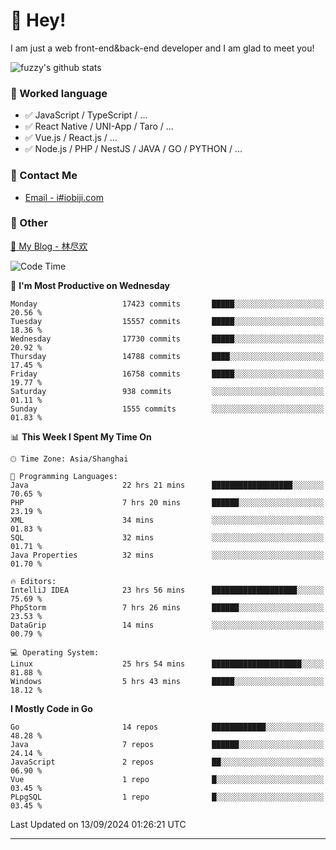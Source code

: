 # 👋 Hey!

I am just a web front-end&back-end developer and I am glad to meet you!

![fuzzy's github stats](https://github-readme-stats.vercel.app/api?username=JaydenForYou&&show_icons=true&&title_color=1abc9c&&icon_color=1abc9c)


### 📝 Worked language

- ✅ JavaScript / TypeScript / ...
- ✅ React Native / UNI-App / Taro / ...
- ✅ Vue.js / React.js / ...
- ✅ Node.js / PHP / NestJS / JAVA / GO / PYTHON / ...

### 📮 Contact Me

- [Email - i#iobiji.com](mailto:i@iobiji.com)


### 🤪 Other

[📌 My Blog - 林尽欢](https://iobiji.com)

<!--START_SECTION:waka-->
![Code Time](http://img.shields.io/badge/Code%20Time-1%2C052%20hrs%2026%20mins-blue)

📅 **I'm Most Productive on Wednesday** 

```text
Monday                   17423 commits       █████░░░░░░░░░░░░░░░░░░░░   20.56 % 
Tuesday                  15557 commits       █████░░░░░░░░░░░░░░░░░░░░   18.36 % 
Wednesday                17730 commits       █████░░░░░░░░░░░░░░░░░░░░   20.92 % 
Thursday                 14788 commits       ████░░░░░░░░░░░░░░░░░░░░░   17.45 % 
Friday                   16758 commits       █████░░░░░░░░░░░░░░░░░░░░   19.77 % 
Saturday                 938 commits         ░░░░░░░░░░░░░░░░░░░░░░░░░   01.11 % 
Sunday                   1555 commits        ░░░░░░░░░░░░░░░░░░░░░░░░░   01.83 % 
```


📊 **This Week I Spent My Time On** 

```text
🕑︎ Time Zone: Asia/Shanghai

💬 Programming Languages: 
Java                     22 hrs 21 mins      ██████████████████░░░░░░░   70.65 % 
PHP                      7 hrs 20 mins       ██████░░░░░░░░░░░░░░░░░░░   23.19 % 
XML                      34 mins             ░░░░░░░░░░░░░░░░░░░░░░░░░   01.83 % 
SQL                      32 mins             ░░░░░░░░░░░░░░░░░░░░░░░░░   01.71 % 
Java Properties          32 mins             ░░░░░░░░░░░░░░░░░░░░░░░░░   01.70 % 

🔥 Editors: 
IntelliJ IDEA            23 hrs 56 mins      ███████████████████░░░░░░   75.69 % 
PhpStorm                 7 hrs 26 mins       ██████░░░░░░░░░░░░░░░░░░░   23.53 % 
DataGrip                 14 mins             ░░░░░░░░░░░░░░░░░░░░░░░░░   00.79 % 

💻 Operating System: 
Linux                    25 hrs 54 mins      ████████████████████░░░░░   81.88 % 
Windows                  5 hrs 43 mins       █████░░░░░░░░░░░░░░░░░░░░   18.12 % 
```

**I Mostly Code in Go** 

```text
Go                       14 repos            ████████████░░░░░░░░░░░░░   48.28 % 
Java                     7 repos             ██████░░░░░░░░░░░░░░░░░░░   24.14 % 
JavaScript               2 repos             ██░░░░░░░░░░░░░░░░░░░░░░░   06.90 % 
Vue                      1 repo              █░░░░░░░░░░░░░░░░░░░░░░░░   03.45 % 
PLpgSQL                  1 repo              █░░░░░░░░░░░░░░░░░░░░░░░░   03.45 % 
```




 Last Updated on 13/09/2024 01:26:21 UTC
<!--END_SECTION:waka-->
---
